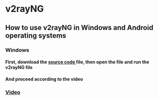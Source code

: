 # v2rayNG
<h2>How to use v2rayNG in Windows and Android operating systems</h2>

<h3>Windows</h3>
<h4>First, download the <a href="https://dl.secplus.xyz/document/v2rayN-Core.zip" >source code </a> file, then open the file and run the v2rayNG file</h4><h4>And proceed according to the video</h4>

<h3><a href="https://dl.secplus.xyz/video/v2rayNG%20Windows.mp4" >Video</a></h3>
